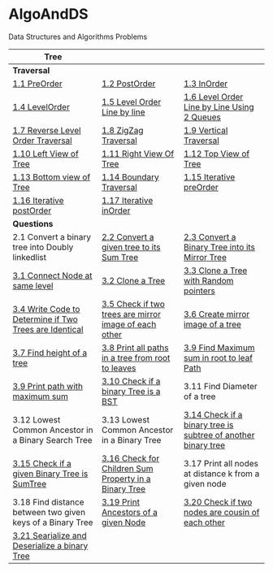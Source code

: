 # AlgoAndDS
Data Structures and Algorithms Problems

|Tree               |              |          |
|-------------------|--------------|----------|                                           
|<b>Traversal</b>   |              |          |
|[1.1 PreOrder](src/com/example/ds/tree/traversal/Traversal.java)|[1.2 PostOrder](src/com/example/ds/tree/traversal/Traversal.java)|[1.3 InOrder](src/com/example/ds/tree/traversal/Traversal.java)|
|[1.4 LevelOrder](src/com/example/ds/tree/traversal/Traversal.java)|[1.5 Level Order Line by line](src/com/example/ds/tree/traversal/Traversal.java)|[1.6 Level Order Line by Line Using 2 Queues](src/com/example/ds/tree/traversal/Traversal.java)|
|[1.7 Reverse Level Order Traversal](src/com/example/ds/tree/traversal/Traversal.java)|[1.8 ZigZag Traversal](src/com/example/ds/tree/traversal/Traversal.java)|[1.9 Vertical Traversal](src/com/example/ds/tree/traversal/Traversal.java)|
|[1.10 Left View of Tree](src/com/example/ds/tree/traversal/Traversal.java)|[1.11 Right View Of Tree](src/com/example/ds/tree/traversal/Traversal.java)|[1.12 Top View of Tree](src/com/example/ds/tree/traversal/Traversal.java)|
|[1.13 Bottom view of Tree](src/com/example/ds/tree/traversal/Traversal.java)|[1.14 Boundary Traversal](src/com/example/ds/tree/traversal/Traversal.java)|[1.15 Iterative preOrder](src/com/example/ds/tree/traversal/Traversal.java)|
|[1.16 Iterative postOrder](src/com/example/ds/tree/traversal/Traversal.java)|[1.17 Iterative inOrder](src/com/example/ds/tree/traversal/Traversal.java)||
|<b>Questions</b> |	  	 |		|
|2.1 Convert a binary tree into Doubly linkedlist|[2.2 Convert a given tree to its Sum Tree](src/com/example/ds/tree/problems/ConvertToSumTree.java)|[2.3 Convert a Binary Tree into its Mirror Tree](src/com/example/ds/tree/problems/MirrorTree.java)| 
|[3.1 Connect Node at same level](src/com/example/ds/tree/problems/ConnectNodes.java)|[3.2 Clone a Tree](src/com/example/ds/tree/problems/CloneTree.java)|[3.3 Clone a Tree with Random pointers](src/com/example/ds/tree/problems/TreeWithRandomPointers.java)|
|[3.4 Write Code to Determine if Two Trees are Identical](src/com/example/ds/tree/problems/IdenticalTree.java)|[3.5 Check if two trees are mirror image of each other](src/com/example/ds/tree/problems/MirrorTree.java)|[3.6 Create mirror image of a tree](src/com/example/ds/tree/problems/MirrorTree.java)|				
|[3.7 Find height of a tree](src/com/example/ds/tree/problems/HeightOfATree.java)|[3.8 Print all paths in a tree from root to leaves](src/com/example/ds/tree/problems/PathFromRootToLeaf.java)|[3.9 Find Maximum sum in root to leaf Path](src/com/example/ds/tree/problems/MaxSumPath.java)|				
|[3.9 Print path with maximum sum](src/com/example/ds/tree/problems/MaxSumPath.java)|[3.10 Check if a binary Tree is a BST](src/com/example/ds/tree/problems/CheckIfTreeIsBST.java)|3.11 Find Diameter of a tree|				
|3.12 Lowest Common Ancestor in a Binary Search Tree|3.13 Lowest Common Ancestor in a Binary Tree|[3.14 Check if a binary tree is subtree of another binary tree](src/com/example/ds/tree/problems/)| 				
|[3.15 Check if a given Binary Tree is SumTree](src/com/example/ds/tree/problems/SumTree.java)|[3.16 Check for Children Sum Property in a Binary Tree](src/com/example/ds/tree/problems/ChildrenSumProperty.java)|3.17 Print all nodes at distance k from a given node|				
|3.18 Find distance between two given keys of a Binary Tree|[3.19 Print Ancestors of a given Node](src/com/example/ds/tree/problems/AllAncestors.java)|[3.20 Check if two nodes are cousin of each other](src/com/example/ds/tree/problems/CheckForCousin.java)|				
|[3.21 Searialize and Deserialize a binary Tree](src/com/example/ds/tree/problems/TreeSerialization.java)|||				
